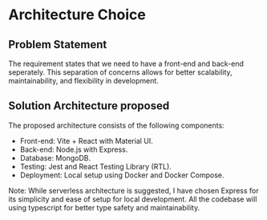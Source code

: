 # Architecture Choice

## Problem Statement

The requirement states that we need to have a front-end and back-end seperately. This separation of concerns allows for better scalability, maintainability, and flexibility in development.

## Solution Architecture proposed

The proposed architecture consists of the following components:

- Front-end: Vite + React with Material UI.
- Back-end: Node.js with Express.
- Database: MongoDB.
- Testing: Jest and React Testing Library (RTL).
- Deployment: Local setup using Docker and Docker Compose.

Note: While serverless architecture is suggested, I have chosen Express for its simplicity and ease of setup for local development. All the codebase will using typescript for better type safety and maintainability.
